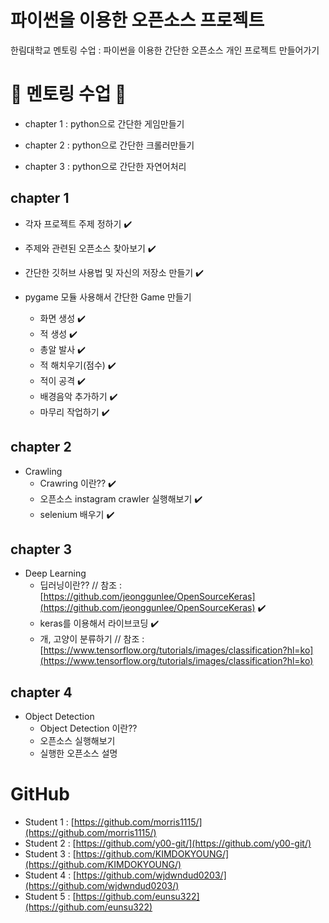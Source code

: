 # 파이썬을 이용한 오픈소스 프로젝트

한림대학교 멘토링 수업 : 파이썬을 이용한 간단한 오픈소스 개인 프로젝트 만들어가기

# 🏃 멘토링 수업 🏃

- chapter 1 : python으로 간단한 게임만들기

- chapter 2 : python으로 간단한 크롤러만들기

- chapter 3 : python으로 간단한 자연어처리

## chapter 1

- 각자 프로젝트 주제 정하기 ✔️

- 주제와 관련된 오픈소스 찾아보기 ✔️

- 간단한 깃허브 사용법 및 자신의 저장소 만들기 ✔️

- pygame 모듈 사용해서 간단한 Game 만들기
  + 화면 생성 ✔️
  + 적 생성 ✔️
  + 총알 발사 ✔️
  + 적 해치우기(점수) ✔️
  + 적이 공격 ✔️
  + 배경음악 추가하기 ✔️
  + 마무리 작업하기 ✔️


## chapter 2
- Crawling
  + Crawring 이란?? ✔️
  + 오픈소스 instagram crawler 실행해보기 ✔️
  + selenium 배우기 ✔️

## chapter 3
- Deep Learning
  + 딥러닝이란?? // 참조 : [https://github.com/jeonggunlee/OpenSourceKeras](https://github.com/jeonggunlee/OpenSourceKeras) ✔️
  + keras를 이용해서 라이브코딩 ✔️
  + 개, 고양이 분류하기 // 참조 : [https://www.tensorflow.org/tutorials/images/classification?hl=ko](https://www.tensorflow.org/tutorials/images/classification?hl=ko)

## chapter 4
- Object Detection
  + Object Detection 이란??
  + 오픈소스 실행해보기
  + 실행한 오픈소스 설명


# GitHub 
- Student 1 : [https://github.com/morris1115/](https://github.com/morris1115/)
- Student 2 : [https://github.com/y00-git/](https://github.com/y00-git/)
- Student 3 : [https://github.com/KIMDOKYOUNG/](https://github.com/KIMDOKYOUNG/)
- Student 4 : [https://github.com/wjdwndud0203/](https://github.com/wjdwndud0203/)
- Student 5 : [https://github.com/eunsu322](https://github.com/eunsu322)
